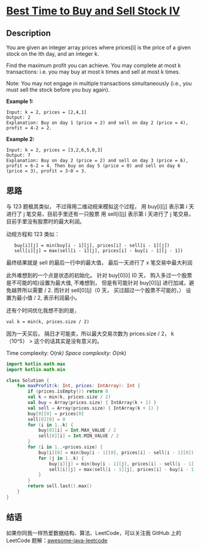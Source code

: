 # [Best Time to Buy and Sell Stock IV][title]

## Description

You are given an integer array prices where prices[i] is the price of a given stock on the ith day, and an integer k.

Find the maximum profit you can achieve. You may complete at most k transactions: i.e. you may buy at most k times and sell at most k times.

Note: You may not engage in multiple transactions simultaneously (i.e., you must sell the stock before you buy again).



**Example 1:**

```
Input: k = 2, prices = [2,4,1]
Output: 2
Explanation: Buy on day 1 (price = 2) and sell on day 2 (price = 4), profit = 4-2 = 2.
```

**Example 2:**

```
Input: k = 2, prices = [3,2,6,5,0,3]
Output: 7
Explanation: Buy on day 2 (price = 2) and sell on day 3 (price = 6), profit = 6-2 = 4. Then buy on day 5 (price = 0) and sell on day 6 (price = 3), profit = 3-0 = 3.
```


## 思路
与 123 题极其类似， 不过得用二维动规来模拟这个过程，
用 buy[i][j] 表示第 i 天进行了 j 笔交易，目前手里还有一只股票
用 sell[i][j] 表示第 i 天进行了 j 笔交易， 目前手里没有股票时的最大利润。

动规方程和 123 类似：
```text
   buy[i][j] = min(buy[i - 1][j], prices[i] - sell[i - 1][j])
   sell[i][j] = max(sell[i - 1][j], prices[i] - buy[i - 1][j - 1])
```
最终结果就是 sell 的最后一行中的最大值， 最后一天进行了 x 笔交易中最大利润

此外难想到的一个点是状态的初始化。
针对 buy[0][i] (0 天， 购入多过一个股票是不可能的哈)设置为最大值, 不难想到， 但是有可能针对 buy[0][j] 进行加减，避免越界所以需要 / 2.
而针对 sell[0][j]（0 天， 买过超过一个股票不可能的，） 设置为最小值 / 2, 表示利润最小。

还有个时间优化我想不到的是，
```text
val k = min(k, prices.size / 2)
```
因为一天买后， 隔日才可能卖，所以最大交易次数为 prices.size / 2， k（10^5） > 这个的话其实是没有意义的。 

Time complexity: O(n*k)
Space complexity: O(n*k)

```kotlin
import kotlin.math.max
import kotlin.math.min

class Solution {
    fun maxProfit(k: Int, prices: IntArray): Int {
        if (prices.isEmpty()) return 0
        val k = min(k, prices.size / 2)
        val buy = Array(prices.size) { IntArray(k + 1) }
        val sell = Array(prices.size) { IntArray(k + 1) }
        buy[0][0] = prices[0]
        sell[0][0] = 0
        for (i in 1..k) {
            buy[0][i] = Int.MAX_VALUE / 2
            sell[0][i] = Int.MIN_VALUE / 2
        }
        for (i in 1..<prices.size) {
            buy[i][0] = min(buy[i - 1][0], prices[i] - sell[i - 1][0])
            for (j in 1..k) {
                buy[i][j] = min(buy[i - 1][j], prices[i] - sell[i - 1][j])
                sell[i][j] = max(sell[i - 1][j], prices[i] - buy[i - 1][j - 1])
            }
        }
        return sell.last().max()
    }
}
```


## 结语

如果你同我一样热爱数据结构、算法、LeetCode，可以关注我 GitHub 上的 LeetCode 题解：[awesome-java-leetcode][ajl]



[title]: https://leetcode.cn/problems/best-time-to-buy-and-sell-stock-iv/description/?envType=study-plan-v2&envId=top-interview-150
[ajl]: https://github.com/Blankj/awesome-java-leetcode
